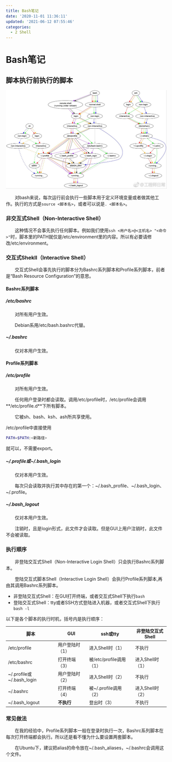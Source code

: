 ```yaml
---
title: Bash笔记
date: '2020-11-01 11:36:11'
updated: '2021-06-12 07:55:46'
categories:
  - 2 Shell
---
```

# Bash笔记

## 脚本执行前执行的脚本

![](./Bash_Notes/20190501141959.png)

　　对bash来说，每次运行前会执行一些脚本用于定义环境变量或者做其他工作。执行的方式是`source <脚本名>`，或者可以说是`. <脚本名>`。

### 非交互式Shell（Non-Interactive Shell）

　　这种情况不会事先执行任何脚本。例如我们使用`ssh <用户名>@<主机名> "<命令>"`时，脚本里的PATH就仅是/etc/environment里的内容。所以有必要请修改/etc/environment。

### 交互式Shekll（Interactive Shell）

　　交互式Shell会事先执行的脚本分为Bashrc系列脚本和Profile系列脚本，前者是“Bash Resource Configuration”的意思。

#### Bashrc系列脚本

##### /etc/bashrc

　　对所有用户生效。

　　Debian系用/etc/bash.bashrc代替。

##### ~/.bashrc

　　仅对本用户生效。

#### Profile系列脚本

##### /etc/profile

　　对所有用户生效。

　　任何用户登录时都会读取。调用/etc/profile时，/etc/profile会调用**/etc/profile.d**下所有脚本。

　　它被sh、bash、ksh、ash所共享使用。

/etc/profile中直接使用

```sh
PATH=$PATH:<新路径>
```

就可以，不需要export。

##### ~/.profile或\~/.bash_login

　　仅对本用户生效。

　　每次只会读取并执行其中存在的第一个：~/.bash_profile、\~/.bash_login、\~/.profile。

##### ~/.bash_logout

　　仅对本用户生效。

　　注销时，且是login形式，此文件才会读取。但是GUI上用户注销时，此文件不会被读取。

### 执行顺序

　　非登陆交互式Shell（Non-Interactive Login Shell）只会执行Bashrc系列脚本。

　　登陆交互式脚本Shell（Interactive Login Shell）会执行Profile系列脚本,再由其调用Bashrc系列脚本。

- 非登陆交互式Shell：在GUI打开终端，或者交互式Shell下执行`bash`
- 登陆交互式Shell：tty或者SSH方式登陆进入机器，或者交互式Shell下执行`bash -l`

以下是各个脚本的执行时机，括号内是执行顺序：

| 脚本                       | GUI             | ssh或tty                | 非登陆交互式Shell |
| -------------------------- | --------------- | ----------------------- | ----------------- |
| /etc/profile               | 用户登陆时（1） | 进入Shell时（1）        | 不执行            |
| /etc/bashrc                | 打开终端（3）   | 被/etc/profile调用（1） | 进入Shell时（1）  |
| ~/.profile或\~/.bash_login | 用户登陆时（2） | 进入Shell时（2）        | 不执行            |
| ~/.bashrc                  | 打开终端（4）   | 被~/.profile调用（2）   | 进入Shell时（2）  |
| ~/.bash_logout             | **不执行**      | 登出时（3）             | 不执行            |

### 常见做法

　　在我的经验中，Profile系列脚本一般在登录时执行一次，Bashrc系列脚本在每次打开终端都会执行。所以还是看不懂为什么要设置两套脚本。

　　在Ubuntu下，建议把alias的命令放在~/.bash_aliases，~/.bashrc会调用这个文件。

